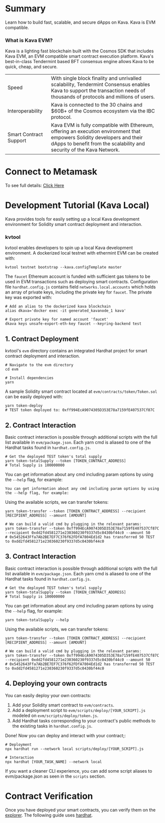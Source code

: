 # Summary


Learn how to build fast, scalable, and secure dApps on Kava. Kava is EVM compatible.

### What is Kava EVM?

Kava is a lighting fast blockchain built with the Cosmos SDK that includes Kava EVM, an EVM compatible smart contract execution platform. Kava's best-in-class Tendermint based BFT consensus engine allows Kava to be quick, cheap, and secure.

|   |  |
| ------------- | ------------- |
| Speed | With single block finality and unrivalled scalability, Tendermint Consensus enables Kava to support the transaction needs of thousands of protocols and millions of users. |
| Interoperability | Kava is connected to the 30 chains and \$60B+ of the Cosmos ecosystem via the IBC protocol.  |
| Smart Contract Support | Kava EVM is fully compatible with Ethereum, offering an execution environment that empowers Solidity developers and their dApps to benefit from the scalability and security of the Kava Network.  |


# Connect to Metamask

To see full details: [Click Here](https://docs.kava.io/docs/ethereum/metamask)

# Development Tutorial (Kava Local)
Kava provides tools for easily setting up a local Kava development environment for Solidity smart contract deployment and interaction.

### kvtool

kvtool enables developers to spin up a local Kava development environment. A dockerized local testnet with ethermint EVM can be created with:

```
kvtool testnet bootstrap --kava.configTemplate master 
```

The ```faucet``` Ethereum account is funded with sufficient gas tokens to be used in EVM transactions such as deploying smart contracts. Configuration file ```hardhat.config.js``` contains field ```networks.local.accounts``` which holds an array of private keys, including the private key for ```faucet```. The private key was exported with:

```
# Add an alias to the dockerized kava blockchain
alias dkava='docker exec -it generated_kavanode_1 kava'

# Export private key for named account 'faucet'
dkava keys unsafe-export-eth-key faucet --keyring-backend test
```

## 1. Contract Deployment

kvtool's ```evm``` directory contains an integrated Hardhat project for smart contract deployment and interaction.

```
# Navigate to the evm directory
cd evm

# Install dependencies
yarn
```

A sample Solidity smart contract located at ```evm/contracts/token/Token.sol``` can be easily deployed with:

```
yarn token-deploy
# TEST token deployed to: 0xff994EcA9074305D353E78a7159fE407537Cf87C
```

## 2. Contract Interaction
Basic contract interaction is possible through additional scripts with the full list available in ```evm/package.json```. Each yarn cmd is aliased to one of the Hardhat tasks found in ```hardhat.config.js```.

```
# Get the deployed TEST token's total supply
yarn token-totalSupply --token [TOKEN_CONTRACT_ADDRESS]
# Total Supply is 100000000
```

You can get information about any cmd including param options by using the ```--help``` flag, for example:

```
You can get information about any cmd including param options by using the --help flag, for example:
```

Using the available scripts, we can transfer tokens:
```
yarn token-transfer --token [TOKEN_CONTRACT_ADDRESS] --recipient [RECIPIENT_ADDRESS] --amount [AMOUNT]

# We can build a valid cmd by plugging in the relevant params:
yarn token-transfer --token 0xff994EcA9074305D353E78a7159fE407537Cf87C --recipient 0xdd2fd4581271e230360230f9337d5c0430bf44c0 --amount 50
# 0x5452643Ffa7Ab2BE7EF7C376f62FDfA7804Ed1d2 has transferred 50 TEST to 0xdd2fd4581271e230360230f9337d5c0430bf44c0
```

## 3. Contract Interaction
Basic contract interaction is possible through additional scripts with the full list available in ```evm/package.json```. Each yarn cmd is aliased to one of the Hardhat tasks found in ```hardhat.config.js```.

```
# Get the deployed TEST token's total supply
yarn token-totalSupply --token [TOKEN_CONTRACT_ADDRESS]
# Total Supply is 100000000
```
You can get information about any cmd including param options by using the ```--help``` flag, for example:
```
yarn token-totalSupply --help
```
Using the available scripts, we can transfer tokens:
```
yarn token-transfer --token [TOKEN_CONTRACT_ADDRESS] --recipient [RECIPIENT_ADDRESS] --amount [AMOUNT]

# We can build a valid cmd by plugging in the relevant params:
yarn token-transfer --token 0xff994EcA9074305D353E78a7159fE407537Cf87C --recipient 0xdd2fd4581271e230360230f9337d5c0430bf44c0 --amount 50
# 0x5452643Ffa7Ab2BE7EF7C376f62FDfA7804Ed1d2 has transferred 50 TEST to 0xdd2fd4581271e230360230f9337d5c0430bf44c0
```

## 4. Deploying your own contracts
You can easily deploy your own contracts:

1. Add your Solidity smart contract to ```evm/contracts```.
2. Add a deployment script to ```evm/scripts/deploy/[YOUR_SCRIPT].js``` modeled on ```evm/scripts/deploy/token.js```.
3. Add Hardhat tasks corresponding to your contract's public methods to the existing tasks in ```hardhat.config.js```.

Done! Now you can deploy and interact with your contract;:
```
# Deployment
npx hardhat run --network local scripts/deploy/[YOUR_SCRIPT].js

# Interaction
npx hardhat [YOUR_TASK_NAME] --network local
```

If you want a cleaner CLI experience, you can add some script aliases to evm/package.json as seen in the ```scripts``` section.


# Contract Verification
Once you have deployed your smart contracts, you can verify them on the [explorer](https://explorer.kava.io/). The following guide uses [hardhat](https://hardhat.org/).